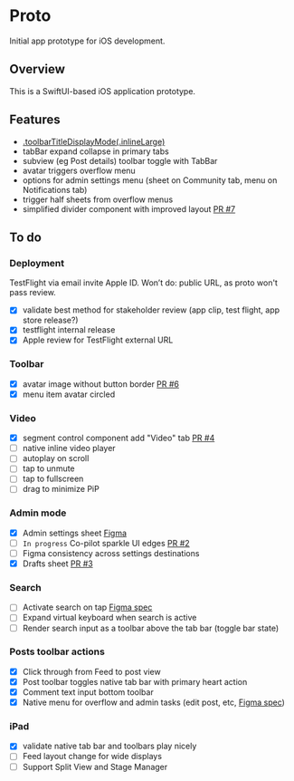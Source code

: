 # Proto

Initial app prototype for iOS development.

## Overview
This is a SwiftUI-based iOS application prototype.

## Features
- [.toolbarTitleDisplayMode(.inlineLarge)](https://developer.apple.com/documentation/swiftui/view/toolbartitledisplaymode(_:))
- tabBar expand collapse in primary tabs
- subview (eg Post details) toolbar toggle with TabBar
- avatar triggers overflow menu
- options for admin settings menu (sheet on Community tab, menu on Notifications tab)
- trigger half sheets from overflow menus
- simplified divider component with improved layout [PR #7](https://github.com/DaveDesigner/proto/pull/7)

## To do
### Deployment
TestFlight via email invite Apple ID. Won’t do: public URL, as proto won't pass review.
- [x] validate best method for stakeholder review (app clip, test flight, app store release?)
- [x] testflight internal release
- [x] Apple review for TestFlight external URL

### Toolbar
- [x] avatar image without button border [PR #6](https://github.com/DaveDesigner/proto/pull/6)
- [x] menu item avatar circled

### Video
- [x] segment control component add "Video" tab [PR #4](https://github.com/DaveDesigner/proto/pull/4)
- [ ] native inline video player
- [ ] autoplay on scroll
- [ ] tap to unmute
- [ ] tap to fullscreen
- [ ] drag to minimize PiP

### Admin mode
- [x] Admin settings sheet [Figma](https://www.figma.com/design/H6KATGFhQ5fAOsegREtzBg/Circle-4.0-Mobile?node-id=2040-53037&t=Kcwlyc56hddeSD0c-1)
- [ ] `In progress` Co-pilot sparkle UI edges [PR #2](https://github.com/DaveDesigner/proto/pull/2)
- [ ] Figma consistency across settings destinations
- [x] Drafts sheet [PR #3](https://github.com/DaveDesigner/proto/pull/3)

### Search
- [ ] Activate search on tap [Figma spec](https://www.figma.com/design/NdwIk4iFCNFsrBOA1I2S2b/%F0%9F%93%90-Mobile-Build?node-id=26801-116894&t=GwwykqKG33UxJcNw-1)
- [ ] Expand virtual keyboard when search is active
- [ ] Render search input as a toolbar above the tab bar (toggle bar state)

### Posts toolbar actions
- [x] Click through from Feed to post view
- [x] Post toolbar toggles native tab bar with primary heart action
- [x] Comment text input bottom toolbar
- [x] Native menu for overflow and admin tasks (edit post, etc, [Figma spec](https://www.figma.com/design/W7x7IvJBDsSw43zcIKMJeR/%E2%9D%96-Mobile-Design-System?node-id=12807-69973&t=wAl175S4870CppoP-1))

### iPad
- [x] validate native tab bar and toolbars play nicely
- [ ] Feed layout change for wide displays
- [ ] Support Split View and Stage Manager